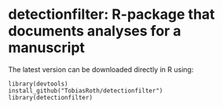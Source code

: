 # detectionfilter: R-package that documents analyses for a manuscript

The latest version can be downloaded directly in R using:

	library(devtools)
	install_github("TobiasRoth/detectionfilter")
	library(detectionfilter)



